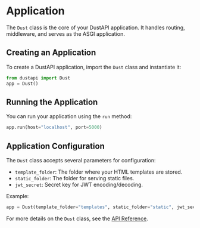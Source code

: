 # Application

The `Dust` class is the core of your DustAPI application. It handles routing, middleware, and serves as the ASGI application.

## Creating an Application

To create a DustAPI application, import the `Dust` class and instantiate it:

```python
from dustapi import Dust
app = Dust()
```

## Running the Application

You can run your application using the `run` method:

```python
app.run(host="localhost", port=5000)
```

## Application Configuration

The `Dust` class accepts several parameters for configuration:

- `template_folder`: The folder where your HTML templates are stored.
- `static_folder`: The folder for serving static files.
- `jwt_secret`: Secret key for JWT encoding/decoding.

Example:

```python
app = Dust(template_folder="templates", static_folder="static", jwt_secret="my_secret_key")
```

For more details on the `Dust` class, see the [API Reference](../api-reference/dust.md).
